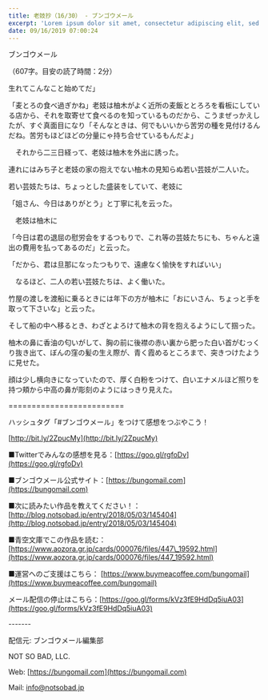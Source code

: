 ```yaml
---
title: 老妓抄（16/30） - ブンゴウメール
excerpt: 'Lorem ipsum dolor sit amet, consectetur adipiscing elit, sed do eiusmod tempor incididunt ut labore et dolore magna aliqua. Praesent elementum facilisis leo vel fringilla est ullamcorper eget. At imperdiet dui accumsan sit amet nulla facilisi morbi tempus.'
date: 09/16/2019 07:00:24
---
```


ブンゴウメール

（607字。目安の読了時間：2分）

生れてこんなこと始めてだ」

「麦とろの食べ過ぎかね」老妓は柚木がよく近所の麦飯ととろろを看板にしている店から、それを取寄せて食べるのを知っているものだから、こうまぜっかえしたが、すぐ真面目になり「そんなときは、何でもいいから苦労の種を見付けるんだね。苦労もほどほどの分量にゃ持ち合せているもんだよ」

　それから二三日経って、老妓は柚木を外出に誘った。

連れにはみち子と老妓の家の抱えでない柚木の見知らぬ若い芸妓が二人いた。

若い芸妓たちは、ちょっとした盛装をしていて、老妓に

「姐さん、今日はありがとう」と丁寧に礼を云った。

　老妓は柚木に

「今日は君の退屈の慰労会をするつもりで、これ等の芸妓たちにも、ちゃんと遠出の費用を払ってあるのだ」と云った。

「だから、君は旦那になったつもりで、遠慮なく愉快をすればいい」

　なるほど、二人の若い芸妓たちは、よく働いた。

竹屋の渡しを渡船に乗るときには年下の方が柚木に「おにいさん、ちょっと手を取って下さいな」と云った。

そして船の中へ移るとき、わざとよろけて柚木の背を抱えるようにして掴った。

柚木の鼻に香油の匂いがして、胸の前に後襟の赤い裏から肥った白い首がむっくり抜き出て、ぼんの窪の髪の生え際が、青く霞めるところまで、突きつけたように見せた。

顔は少し横向きになっていたので、厚く白粉をつけて、白いエナメルほど照りを持つ頬から中高の鼻が彫刻のようにはっきり見えた。

\=========================

ハッシュタグ「#ブンゴウメール」をつけて感想をつぶやこう！　

[http://bit.ly/2ZpucMy](http://bit.ly/2ZpucMy)

■Twitterでみんなの感想を見る：[https://goo.gl/rgfoDv](https://goo.gl/rgfoDv)

■ブンゴウメール公式サイト：[https://bungomail.com](https://bungomail.com)

■次に読みたい作品を教えてください！：[http://blog.notsobad.jp/entry/2018/05/03/145404](http://blog.notsobad.jp/entry/2018/05/03/145404)

■青空文庫でこの作品を読む：[https://www.aozora.gr.jp/cards/000076/files/447\_19592.html](https://www.aozora.gr.jp/cards/000076/files/447_19592.html)

■運営へのご支援はこちら： [https://www.buymeacoffee.com/bungomail](https://www.buymeacoffee.com/bungomail)

メール配信の停止はこちら：[https://goo.gl/forms/kVz3fE9HdDq5iuA03](https://goo.gl/forms/kVz3fE9HdDq5iuA03)

\-------

配信元: ブンゴウメール編集部

NOT SO BAD, LLC.

Web: [https://bungomail.com](https://bungomail.com)

Mail: info@notsobad.jp